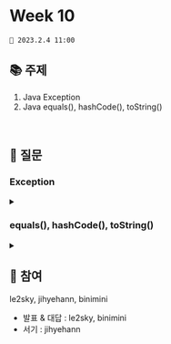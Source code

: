 # Week 10

```
📅 2023.2.4 11:00
```

## 📚 주제

1. Java Exception
2. Java equals(), hashCode(), toString()

<br/>

## 📝 질문

### Exception

<details>
<summary></summary>

<div markdown="1">
<br/>

</div>
</details>
  
### equals(), hashCode(), toString()

<details>
<summary></summary>

<div markdown="1">
<br/>

</div>
</details>


## 👥 참여

le2sky, jihyehann, binimini

- 발표 & 대답 : le2sky, binimini
- 서기 : jihyehann
